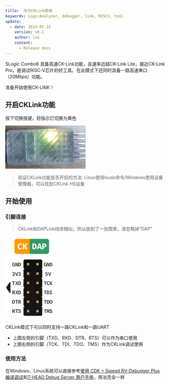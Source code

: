```yaml
---
title:  作为CKLink使用
keywords: LogicAnalyzer, debugger, link, RISCV, tool
update:
  - date: 2023-07-23
    version: v0.1
    author: lxo
    content:
      - Release docs
---
```


SLogic Combo8 具备高速CK-Link功能，且速率远超CK-Link Lite，接近CK-Link Pro，是调试RISC-V芯片的好工具。在此模式下还同时具备一路高速串口（20Mbps）功能。

准备开始使用CK-LINK！

## 开启CKLink功能

按下切换按键，将指示灯切换为黄色

![slogic_led_yellow](./assets/use_cklink_function/slogic_led_yellow.png)

> 验证CKLink功能是否开启的方法:
> Linux使用lsusb命令/Windows使用设备管理器，可以找到CKLink HS设备

## 开始使用

### 引脚连接

> CKLink和DAPLink线序相似，所以放到了一张图里，请忽略掉“DAP”

![daplink_cklink_line_order](./assets/use_daplink_function/daplink_cklink_line_order.png)

CKLink模式下可以同时支持一路CKLink和一路UART

- 上图左侧的引脚（TXD、RXD、DTR、RTS）可以作为串口使用
- 上图右侧的引脚（TCK、TDI、TDO、TMS）作为CKLink调试使用

### 使用方法

 在Windows、Linux系统可以直接参考[使用 CDK + Sipeed RV-Debugger Plus 编译调试](https://bouffalolab.gitee.io/bl_mcu_sdk/get_started/cdk_rv_debugger_plus.html#cdk-sipeed-rv-debugger-plus)和[T-HEAD Debug Server 用户手册](https://occ.t-head.cn/document?temp=introduction-2&slug=t-head-debug-server-user-manual)，用法完全一样